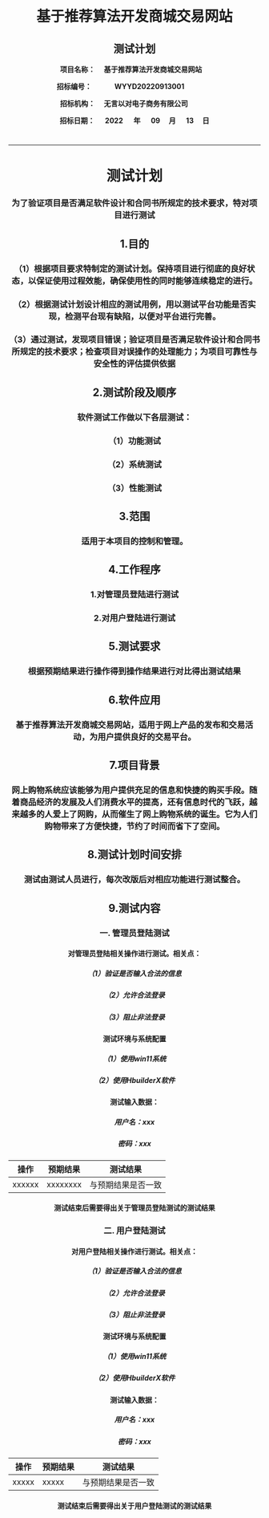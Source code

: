 <center>  

# 基于推荐算法开发商城交易网站
## 测试计划
__项目名称：
&emsp;基于推荐算法开发商城交易网站&emsp;</span>__

**招标编号：
&emsp;&emsp;&emsp;WYYD20220913001&emsp;&emsp;&emsp;&emsp;</span>**

**招标机构：
&emsp;无言以对电子商务有限公司&emsp;&emsp;&emsp;</span>**

**招标日期：
&nbsp;&ensp;&ensp;2022&ensp;&ensp;&ensp;</span>年
&nbsp;&emsp;09&emsp;&nbsp;</span>月
&emsp;&nbsp;13&emsp;&nbsp;</span>日**
#


---


# 测试计划

###  为了验证项目是否满足软件设计和合同书所规定的技术要求，特对项目进行测试
 
##  1.目的
### （1）根据项目要求特制定的测试计划。保持项目进行彻底的良好状态，以保证使用过程效能，确保使用性的同时能够连续稳定的进行。
### （2）根据测试计划设计相应的测试用例，用以测试平台功能是否实现，检测平台现有缺陷，以便对平台进行完善。
### （3）通过测试，发现项目错误；验证项目是否满足软件设计和合同书所规定的技术要求；检查项目对误操作的处理能力；为项目可靠性与安全性的评估提供依据

##  2.测试阶段及顺序
### 软件测试工作做以下各层测试：
### （1）功能测试
### （2）系统测试
### （3）性能测试

##  3.范围
### 适用于本项目的控制和管理。

##  4.工作程序
### 1.对管理员登陆进行测试
### 2.对用户登陆进行测试

##  5.测试要求
### 根据预期结果进行操作得到操作结果进行对比得出测试结果

##  6.软件应用
### 基于推荐算法开发商城交易网站，适用于网上产品的发布和交易活动，为用户提供良好的交易平台。

##  7.项目背景
###   网上购物系统应该能够为用户提供充足的信息和快捷的购买手段。随着商品经济的发展及人们消费水平的提高，还有信息时代的飞跃，越来越多的人爱上了网购，从而催生了网上购物系统的诞生。它为人们购物带来了方便快捷，节约了时间而省下了空间。

##  8.测试计划时间安排
### 测试由测试人员进行，每次改版后对相应功能进行测试整合。

##  9.测试内容<br>
### 一. 管理员登陆测试<br>
#### 对管理员登陆相关操作进行测试。相关点：<br>
##### （1）验证是否输入合法的信息<br>
##### （2）允许合法登录<br>
##### （3）阻止非法登录<br>
#### 测试环境与系统配置<br>
##### （1）使用win11系统<br>
##### （2）使用HbuilderX软件<br>
#### 测试输入数据：
##### 用户名：xxx
##### 密码：xxx

| 操作                         | 预期结果                                                                              | 测试结果    |
|----------------------------|-----------------------------------------------------------------------------------|---------|
| xxxxxx  | xxxxxxxx | 与预期结果是否一致 |

#### 测试结束后需要得出关于管理员登陆测试的测试结果<br>
### 二. 用户登陆测试<br>
#### 对用户登陆相关操作进行测试。相关点：<br>
##### （1）验证是否输入合法的信息<br>
##### （2）允许合法登录<br>
##### （3）阻止非法登录<br>
#### 测试环境与系统配置<br>
##### （1）使用win11系统<br>
##### （2）使用HbuilderX软件<br>
#### 测试输入数据：
##### 用户名：xxx
##### 密码：xxx


| 操作                         | 预期结果                                                                              | 测试结果    |
|----------------------------|-----------------------------------------------------------------------------------|---------|
| xxxxx  |  xxxxx| 与预期结果是否一致 |

#### 测试结束后需要得出关于用户登陆测试的测试结果<br>
